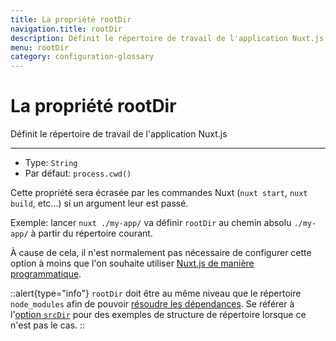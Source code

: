 ```yaml
---
title: La propriété rootDir
navigation.title: rootDir
description: Définit le répertoire de travail de l'application Nuxt.js
menu: rootDir
category: configuration-glossary
---
```

# La propriété rootDir

Définit le répertoire de travail de l'application Nuxt.js

---

- Type: `String`
- Par défaut: `process.cwd()`


Cette propriété sera écrasée par les commandes Nuxt (`nuxt start`, `nuxt build`, etc...) si un argument leur est passé.

Exemple: lancer `nuxt ./my-app/` va définir `rootDir` au chemin absolu `./my-app/` à partir du répertoire courant.

À cause de cela, il n'est normalement pas nécessaire de configurer cette option à moins que l'on souhaite utiliser [Nuxt.js de manière programmatique](/docs/internals-glossary/nuxt).

::alert{type="info"}
`rootDir` doit être au même niveau que le répertoire `node_modules` afin de pouvoir [résoudre les dépendances](https://nodejs.org/api/modules.html#modules_all_together). Se référer à l'[option `srcDir`](/docs/configuration-glossary/configuration-srcdir) pour des exemples de structure de répertoire lorsque ce n'est pas le cas.
::
